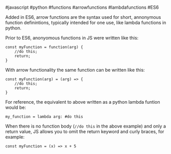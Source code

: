 #javascript #python #functions #arrowfunctions #lambdafunctions #ES6

Added in ES6, arrow functions are the syntax used for short, annonymous function definintions, typically intended for one use, like lambda functions in python.

Prior to ES6, anonyomous functions in JS were written like this:
```
const myFunction = function(arg) {
	//do this;
	return;
}
```
With arrow functionality the same function can be written like this:
```
const myFunction(arg) = (arg) => {
	//do this;
	return;
}
```
For reference, the equivalent to above written as a python lambda funtion would be:
```
my_function = lambda arg: #do this
```

When there is no function body (`//do this` in the above example) and only a return value, JS allows you to omit the return keyword and curly braces, for example:
```
const myFunction = (x) => x + 5
```

